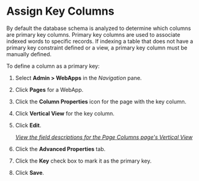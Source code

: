 # Assign Key Columns

By default the database schema is analyzed to determine which columns
are primary key columns. Primary key columns are used to associate
indexed words to specific records. If indexing a table that does not
have a primary key constraint defined or a view, a primary key column
must be manually defined.

To define a column as a primary key:

1.  Select **Admin \> WebApps** in the *Navigation* pane.

2.  Click **Pages** for a WebApp.

3.  Click the **Column Properties** icon for the page with the key
    column.

4.  Click **Vertical View** for the key column.

5.  Click **Edit**.
    
    [*View the field descriptions for the Page Columns page's Vertical
    View*](../Page_Desc/Page_Columns_H.htm)

6.  Click the **Advanced Properties** tab.

7.  Click the **Key** check box to mark it as the primary key.

8.  Click **Save**.
